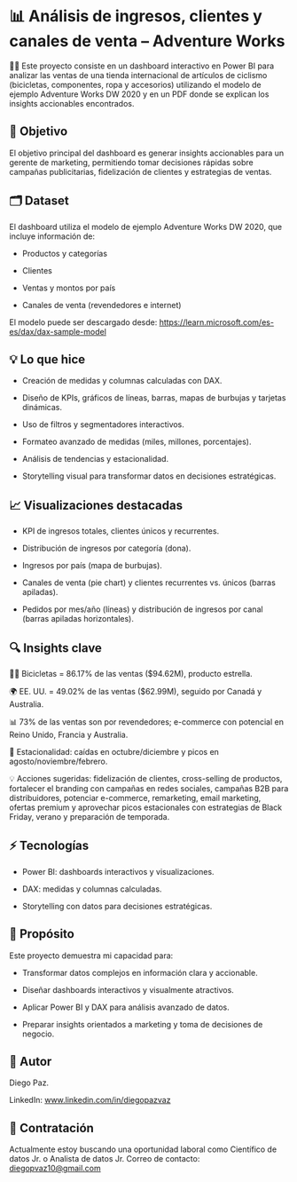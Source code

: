 # 📊 Análisis de ingresos, clientes y canales de venta – Adventure Works

🚴‍♂️ Este proyecto consiste en un dashboard interactivo en Power BI para analizar las ventas de una tienda internacional de artículos de ciclismo (bicicletas, componentes, ropa y accesorios) utilizando el modelo de ejemplo Adventure Works DW 2020 y en un PDF donde se explican los insights accionables encontrados.

## 🔹 Objetivo

El objetivo principal del dashboard es generar insights accionables para un gerente de marketing, permitiendo tomar decisiones rápidas sobre campañas publicitarias, fidelización de clientes y estrategias de ventas.

## 🗂 Dataset

El dashboard utiliza el modelo de ejemplo Adventure Works DW 2020, que incluye información de:

* Productos y categorías

* Clientes

* Ventas y montos por país

* Canales de venta (revendedores e internet)

El modelo puede ser descargado desde: https://learn.microsoft.com/es-es/dax/dax-sample-model

## 💡 Lo que hice

* Creación de medidas y columnas calculadas con DAX.

* Diseño de KPIs, gráficos de líneas, barras, mapas de burbujas y tarjetas dinámicas.

* Uso de filtros y segmentadores interactivos.

* Formateo avanzado de medidas (miles, millones, porcentajes).

* Análisis de tendencias y estacionalidad.

* Storytelling visual para transformar datos en decisiones estratégicas.

## 📈 Visualizaciones destacadas

* KPI de ingresos totales, clientes únicos y recurrentes.

* Distribución de ingresos por categoría (dona).

* Ingresos por país (mapa de burbujas).

* Canales de venta (pie chart) y clientes recurrentes vs. únicos (barras apiladas).

* Pedidos por mes/año (líneas) y distribución de ingresos por canal (barras apiladas horizontales).

## 🔍 Insights clave

🚴‍♂️ Bicicletas = 86.17% de las ventas ($94.62M), producto estrella.

🌍 EE. UU. = 49.02% de las ventas ($62.99M), seguido por Canadá y Australia.

📊 73% de las ventas son por revendedores; e-commerce con potencial en Reino Unido, Francia y Australia.

📅 Estacionalidad: caídas en octubre/diciembre y picos en agosto/noviembre/febrero.

💡 Acciones sugeridas: fidelización de clientes, cross-selling de productos, fortalecer el branding con campañas en redes sociales, campañas B2B para distribuidores, potenciar e-commerce, remarketing, email marketing, ofertas premium y aprovechar picos estacionales con estrategias de Black Friday, verano y preparación de temporada.

## ⚡ Tecnologías

* Power BI: dashboards interactivos y visualizaciones.

* DAX: medidas y columnas calculadas.

* Storytelling con datos para decisiones estratégicas.

## 🎯 Propósito

Este proyecto demuestra mi capacidad para:

* Transformar datos complejos en información clara y accionable.

* Diseñar dashboards interactivos y visualmente atractivos.

* Aplicar Power BI y DAX para análisis avanzado de datos.

* Preparar insights orientados a marketing y toma de decisiones de negocio.

## 👤 Autor

Diego Paz.

LinkedIn: www.linkedin.com/in/diegopazvaz

## 💼 Contratación

Actualmente estoy buscando una oportunidad laboral como Científico de datos Jr. o Analista de datos Jr.
Correo de contacto: diegopvaz10@gmail.com
